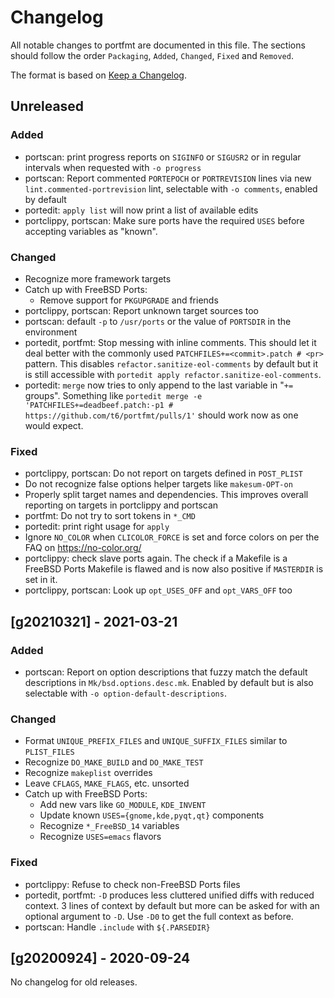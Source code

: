 # Changelog

All notable changes to portfmt are documented in this file.
The sections should follow the order `Packaging`, `Added`, `Changed`, `Fixed` and `Removed`.

The format is based on [Keep a Changelog](https://keepachangelog.com/en/1.0.0/).

## Unreleased

### Added

- portscan: print progress reports on `SIGINFO` or `SIGUSR2` or in
  regular intervals when requested with `-o progress`
- portscan: Report commented `PORTEPOCH` or `PORTREVISION` lines
  via new `lint.commented-portrevision` lint, selectable with
  `-o comments`, enabled by default
- portedit: `apply list` will now print a list of available edits
- portclippy, portscan: Make sure ports have the required `USES`
  before accepting variables as "known".

### Changed

- Recognize more framework targets
- Catch up with FreeBSD Ports:
  - Remove support for `PKGUPGRADE` and friends
- portclippy, portscan: Report unknown target sources too
- portscan: default `-p` to `/usr/ports` or the value of `PORTSDIR` in the environment
- portedit, portfmt: Stop messing with inline comments.  This should let it
  deal better with the commonly used `PATCHFILES+=<commit>.patch # <pr>`
  pattern. This disables `refactor.sanitize-eol-comments` by default but it is
  still accessible with `portedit apply refactor.sanitize-eol-comments`.
- portedit: `merge` now tries to only append to the last variable in
  "`+=` groups".  Something like
  `portedit merge -e 'PATCHFILES+=deadbeef.patch:-p1 # https://github.com/t6/portfmt/pulls/1'`
  should work now as one would expect.

### Fixed

- portclippy, portscan: Do not report on targets defined in `POST_PLIST`
- Do not recognize false options helper targets like `makesum-OPT-on`
- Properly split target names and dependencies.  This improves
  overall reporting on targets in portclippy and portscan
- portfmt: Do not try to sort tokens in `*_CMD`
- portedit: print right usage for `apply`
- Ignore `NO_COLOR` when `CLICOLOR_FORCE` is set and force colors
  on per the FAQ on https://no-color.org/
- portclippy: check slave ports again.  The check if a Makefile
  is a FreeBSD Ports Makefile is flawed and is now also positive
  if `MASTERDIR` is set in it.
- portclippy, portscan: Look up `opt_USES_OFF` and `opt_VARS_OFF` too

## [g20210321] - 2021-03-21

### Added

- portscan: Report on option descriptions that fuzzy match the default descriptions
  in `Mk/bsd.options.desc.mk`.  Enabled by default but is also
  selectable with `-o option-default-descriptions`.

### Changed

- Format `UNIQUE_PREFIX_FILES` and `UNIQUE_SUFFIX_FILES` similar to `PLIST_FILES`
- Recognize `DO_MAKE_BUILD` and `DO_MAKE_TEST`
- Recognize `makeplist` overrides
- Leave `CFLAGS`, `MAKE_FLAGS`, etc. unsorted
- Catch up with FreeBSD Ports:
  - Add new vars like `GO_MODULE`, `KDE_INVENT`
  - Update known `USES={gnome,kde,pyqt,qt}` components
  - Recognize `*_FreeBSD_14` variables
  - Recognize `USES=emacs` flavors

### Fixed

- portclippy: Refuse to check non-FreeBSD Ports files
- portedit, portfmt: `-D` produces less cluttered unified diffs with reduced context.
  3 lines of context by default but more can be asked for with an
  optional argument to `-D`.  Use `-D0` to get the full context as before.
- portscan: Handle `.include` with `${.PARSEDIR}`

## [g20200924] - 2020-09-24

No changelog for old releases.
